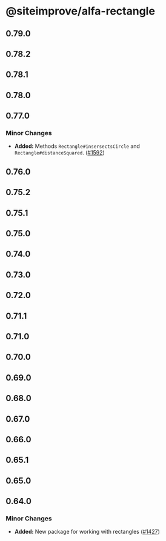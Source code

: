 # @siteimprove/alfa-rectangle

## 0.79.0

## 0.78.2

## 0.78.1

## 0.78.0

## 0.77.0

### Minor Changes

- **Added:** Methods `Rectangle#insersectsCircle` and `Rectangle#distanceSquared`. ([#1592](https://github.com/Siteimprove/alfa/pull/1592))

## 0.76.0

## 0.75.2

## 0.75.1

## 0.75.0

## 0.74.0

## 0.73.0

## 0.72.0

## 0.71.1

## 0.71.0

## 0.70.0

## 0.69.0

## 0.68.0

## 0.67.0

## 0.66.0

## 0.65.1

## 0.65.0

## 0.64.0

### Minor Changes

- **Added:** New package for working with rectangles ([#1427](https://github.com/Siteimprove/alfa/pull/1427))
